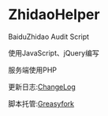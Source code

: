 # ZhidaoHelper
BaiduZhidao Audit Script

使用JavaScript、jQuery编写

服务端使用PHP

更新日志:[ChangeLog](https://github.com/Ginakira/ZhidaoHelper/wiki/Change-Log)

脚本托管:[Greasyfork](https://greasyfork.org/zh-CN/scripts/389850)

